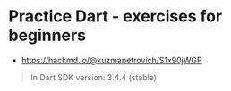 

# Practice Dart - exercises for beginners

 - https://hackmd.io/@kuzmapetrovich/S1x90jWGP

> In Dart SDK version: 3.4.4 (stable)
